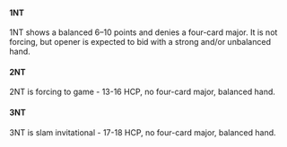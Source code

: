 #### 1NT
1NT shows a balanced 6–10 points and denies a four-card major.
It is not forcing, but opener is expected to bid with a strong and/or unbalanced hand.

#### 2NT
2NT is forcing to game - 13-16 HCP, no four-card major, balanced hand.

#### 3NT
3NT is slam invitational - 17-18 HCP, no four-card major, balanced hand.

